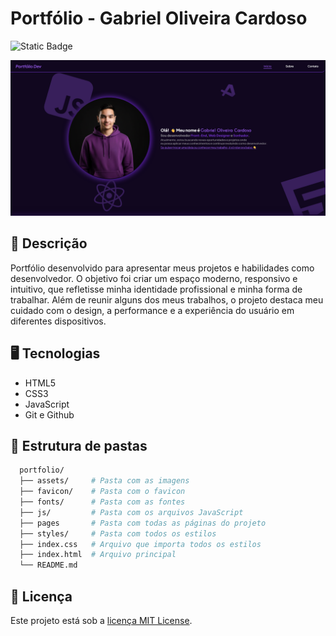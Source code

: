 # Portfólio - Gabriel Oliveira Cardoso

![Static Badge](https://img.shields.io/badge/Portf%C3%B3lio-Gabriel_Oliveira_Cardoso-7937D5?style=plastic)

<p align="center">
  <img src="./assets/image.png">
</p>

## 📓 Descrição

Portfólio desenvolvido para apresentar meus projetos e habilidades como desenvolvedor. O objetivo foi criar um espaço moderno, responsivo e intuitivo, que refletisse minha identidade profissional e minha forma de trabalhar. Além de reunir alguns dos meus trabalhos, o projeto destaca meu cuidado com o design, a performance e a experiência do usuário em diferentes dispositivos.

## 🖥️ Tecnologias
- HTML5
- CSS3
- JavaScript
- Git e Github

## 📁 Estrutura de pastas
```bash
  portfolio/
  ├── assets/     # Pasta com as imagens
  ├── favicon/    # Pasta com o favicon
  ├── fonts/      # Pasta com as fontes
  ├── js/         # Pasta com os arquivos JavaScript
  ├── pages       # Pasta com todas as páginas do projeto
  ├── styles/     # Pasta com todos os estilos
  ├── index.css   # Arquivo que importa todos os estilos
  ├── index.html  # Arquivo principal
  └── README.md
```

## 📝 Licença

Este projeto está sob a [licença MIT License](./LICENSE).